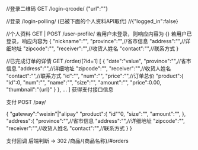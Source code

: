 //登录二维码
GET /login-qrcode/
{"url":""}

//登录 /login-polling/ (已被下面的个人资料API取代)
//{"logged_in":false}

//个人资料
GET | POST /user-profile/
若用户未登录，则响应内容为
{}
若用户已登录，响应内容为
{
	"nickname":"",
	"province":"",//省市信息
	"address":"",//详细地址
	"zipcode":"",
	"receiver":"",//收货人姓名
	"contact":"",//联系方式
}

//已完成订单的详情
GET /order/[?id=1]
[
	{
		"date":"value",
		"province":"",//省市信息
		"address":"",//详细地址
		"zipcode":"",
		"receiver":"",//收货人姓名
		"contact":"",//联系方式
		"id":"",
		"num":"",
		"price":"",//订单总价
		"product":{
			"id":0,
			"num":"",
			"name":"",
			"size":"",
			"amount":"",
			"price":0.00,
			"thumbnail":"{url}"
		}
	},
	...
]
获得支付接口信息


支付
POST /pay/

{
	"gateway":"weixin"|"alipay"
	"product":{
		"id""0,
		"size":"",
		"amount":"",
	},
	"address":{
		"province":"",//省市信息
		"address":"",//详细地址
		"zipcode":"",
		"receiver":"",//收货人姓名
		"contact":"",//联系方式
	}
}

支付回调 后端判断 -> 302
/商品/{商品名称}/#orders
